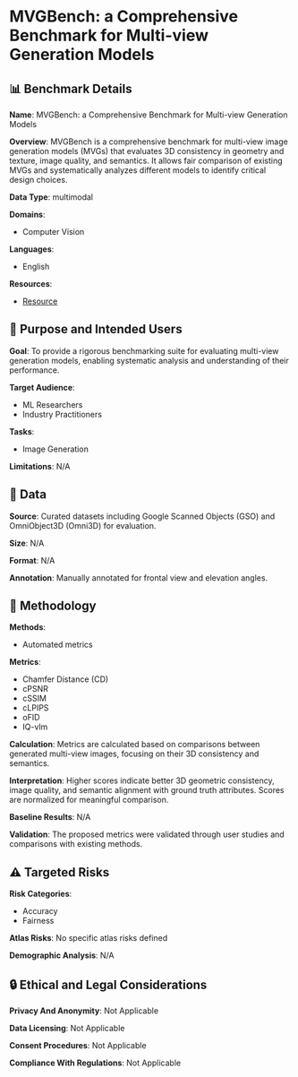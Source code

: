 # MVGBench: a Comprehensive Benchmark for Multi-view Generation Models

## 📊 Benchmark Details

**Name**: MVGBench: a Comprehensive Benchmark for Multi-view Generation Models

**Overview**: MVGBench is a comprehensive benchmark for multi-view image generation models (MVGs) that evaluates 3D consistency in geometry and texture, image quality, and semantics. It allows fair comparison of existing MVGs and systematically analyzes different models to identify critical design choices.

**Data Type**: multimodal

**Domains**:
- Computer Vision

**Languages**:
- English

**Resources**:
- [Resource](https://virtualhumans.mpi-inf.mpg.de/MVGBench/)

## 🎯 Purpose and Intended Users

**Goal**: To provide a rigorous benchmarking suite for evaluating multi-view generation models, enabling systematic analysis and understanding of their performance.

**Target Audience**:
- ML Researchers
- Industry Practitioners

**Tasks**:
- Image Generation

**Limitations**: N/A

## 💾 Data

**Source**: Curated datasets including Google Scanned Objects (GSO) and OmniObject3D (Omni3D) for evaluation.

**Size**: N/A

**Format**: N/A

**Annotation**: Manually annotated for frontal view and elevation angles.

## 🔬 Methodology

**Methods**:
- Automated metrics

**Metrics**:
- Chamfer Distance (CD)
- cPSNR
- cSSIM
- cLPIPS
- oFID
- IQ-vlm

**Calculation**: Metrics are calculated based on comparisons between generated multi-view images, focusing on their 3D consistency and semantics.

**Interpretation**: Higher scores indicate better 3D geometric consistency, image quality, and semantic alignment with ground truth attributes. Scores are normalized for meaningful comparison.

**Baseline Results**: N/A

**Validation**: The proposed metrics were validated through user studies and comparisons with existing methods.

## ⚠️ Targeted Risks

**Risk Categories**:
- Accuracy
- Fairness

**Atlas Risks**:
No specific atlas risks defined

**Demographic Analysis**: N/A

## 🔒 Ethical and Legal Considerations

**Privacy And Anonymity**: Not Applicable

**Data Licensing**: Not Applicable

**Consent Procedures**: Not Applicable

**Compliance With Regulations**: Not Applicable
